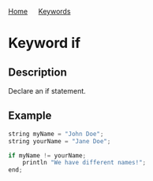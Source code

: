 [Home](https://puckowski.github.io/concert/) <span>&emsp;</span> [Keywords](https://puckowski.github.io/concert/keywords.html)

# Keyword if

## Description

Declare an if statement.

## Example

```cpp
string myName = "John Doe";
string yourName = "Jane Doe";

if myName != yourName;
    println "We have different names!";
end;
```
